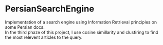 # PersianSearchEngine
Implementation of a search engine using Information Retrieval principles on some Persian docs.<br>
In the third phaze of this project, I use cosine simillarity and clustiring to find the most relevent articles to the query.
